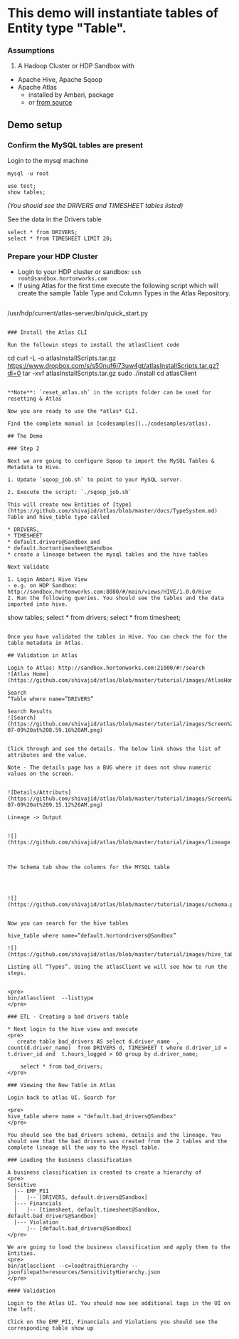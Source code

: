 # This demo will instantiate tables of Entity type "Table".

### Assumptions

1. A Hadoop Cluster or HDP Sandbox with
  - Apache Hive, Apache Sqoop
  - Apache Atlas
    - installed by  Ambari, package
    - or [from source](../AtlasBuild.md)

## Demo setup

### Confirm the MySQL tables are present

Login to the mysql machine
  ```
mysql -u root
  ```

  ```
use test;
show tables; 
  ```
  
*(You should see the DRIVERS and TIMESHEET tables listed)*

See the data in the Drivers table

  ```
select * from DRIVERS;
select * from TIMESHEET LIMIT 20;
  ```

### Prepare your HDP Cluster

- Login to your HDP cluster or sandbox: `ssh root@sandbox.hortonworks.com`
- If using Atlas for the first time execute the following script which will create the sample Table Type and Column Types in the Atlas Repository.
  ```
/usr/hdp/current/atlas-server/bin/quick_start.py
  ```

### Install the Atlas CLI

Run the followin steps to install the atlasClient code

  ```
cd
curl -L -o atlasInstallScripts.tar.gz https://www.dropbox.com/s/s50nuf6i73uw4gt/atlasInstallScripts.tar.gz?dl=0
tar -xvf atlasInstallScripts.tar.gz
sudo ./install
cd atlasClient
  ```

**Note**: `reset_atlas.sh` in the scripts folder can be used for resetting & Atlas

Now you are ready to use the *atlas* CLI.

Find the complete manual in [codesamples](../codesamples/atlas).

## The Demo

### Step 2

Next we are going to configure Sqoop to import the MySQL Tables & Metadata to Hive.

1. Update `sqoop_job.sh` to point to your MySQL server.

2. Execute the script: `./sqoop_job.sh`

This will create new Entities of [type](https://github.com/shivajid/atlas/blob/master/docs/TypeSystem.md) Table and hive_table type called 

* DRIVERS, 
* TIMESHEET 
* default.drivers@Sandbox and 
* default.hortontimesheet@Sandbox
* create a lineage between the mysql tables and the hive tables

Next Validate

1. Login Ambari Hive View
  - e.g. on HDP Sandbox: http://sandbox.hortonworks.com:8080/#/main/views/HIVE/1.0.0/Hive
2. Run the following queries. You should see the tables and the data imported into hive.
  ```
show tables;
select * from drivers;
select * from timesheet;
  ```

Once you have validated the tables in Hive. You can check the for the table metadata in Atlas.

## Validation in Atlas

Login to Atlas: http://sandbox.hortonworks.com:21000/#!/search
![Atlas Home](https://github.com/shivajid/atlas/blob/master/tutorial/images/AtlasHome.png)

Search 
“Table where name=”DRIVERS” 

Search Results
![Search](https://github.com/shivajid/atlas/blob/master/tutorial/images/Screen%20Shot%202015-07-09%20at%208.59.16%20AM.png)


Click through and see the details. The below link shows the list of attributes and the value. 

Note - The details page has a BUG where it does not show numeric values on the screen.


![Details/Attributs](https://github.com/shivajid/atlas/blob/master/tutorial/images/Screen%20Shot%202015-07-09%20at%209.15.12%20AM.png)

Lineage -> Output


![](https://github.com/shivajid/atlas/blob/master/tutorial/images/lineage.png)



The Schema tab show the columns for the MYSQL table




![](https://github.com/shivajid/atlas/blob/master/tutorial/images/schema.png)


Now you can search for the hive tables

hive_table where name=”default.hortondrivers@Sandbox”

![] (https://github.com/shivajid/atlas/blob/master/tutorial/images/hive_table.png)

Listing all “Types”. Using the atlasClient we will see how to run the steps.


<pre>
bin/atlasclient  --listtype
</pre>

### ETL - Creating a bad drivers table

* Next login to the hive view and execute
<pre>
     create table bad_drivers AS select d.driver_name  , count(d.driver_name)  from DRIVERS d, TIMESHEET t where d.driver_id = t.driver_id and  t.hours_logged > 60 group by d.driver_name;

      select * from bad_drivers;
</pre>

### Viewing the New Table in Atlas

Login back to atlas UI. Search for 

<pre>
hive_table where name = "default.bad_drivers@Sandbox"
</pre>

You should see the bad_drivers schema, details and the lineage. You should see that the bad drivers was created from the 2 tables and the complete lineage all the way to the Mysql table.

### Loading the business classification

A business classification is created to create a hierarchy of 
<pre>
Sensitive
	|-- EMP_PII
	|	|-- [DRIVERS, default.drivers@Sandbox]
	|--- Financials
	|	|-- [timesheet, default.timesheet@Sandbox, default.bad_drivers@Sandbox]
	|--- Violation
		|-- [default.bad_drivers@Sandbox]
</pre>	

We are going to load the business classification and apply them to the Entities.
<pre>
bin/atlasclient --c=loadtraithierarchy --jsonfilepath=resources/SensitivityHierarchy.json
</pre>

#### Validation

Login to the Atlas UI. You should now see additional tags in the UI on the left. 

Click on the EMP_PII, Financials and Violations you should see the corresponding table show up
